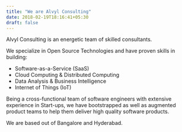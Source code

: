 ```yaml
---
title: "We are Alvyl Consulting"
date: 2018-02-19T18:16:41+05:30
draft: false
---
```


Alvyl Consulting is an energetic team of skilled consultants.

We specialize in Open Source Technologies and have proven skills in building:

- Software-as-a-Service (SaaS)
- Cloud Computing & Distributed Computing
- Data Analysis & Business Intelligence
- Internet of Things (IoT)

Being a cross-functional team of software engineers with extensive experience in Start-ups, we have bootstrapped as well as augmented product teams to help them deliver high quality software products.

We are based out of Bangalore and Hyderabad.
